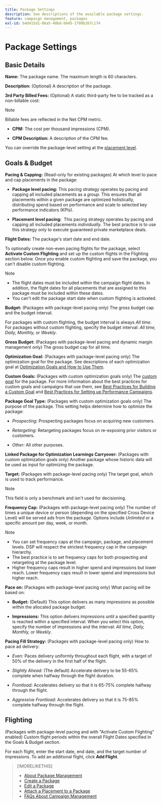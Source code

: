 ```yaml
---
title: Package Settings
description: See descriptions of the available package settings.
feature: campaign management, packages
exl-id: b4d415d1-86a5-40bd-b645-1709b267c174
---
```

# Package Settings

## Basic Details

**Name:** The package name. The maximum length is 60 characters.

**Description:** (Optional) A description of the package.

**3rd Party Billed Fees:** (Optional) A static third-party fee to be tracked as a non-billable cost:

>[!NOTE]
>
>Billable fees are reflected in the Net CPM metric.
>
* **CPM:** The cost per thousand impressions (CPM).

* **CPM Description:** A description of the CPM fee.

You can override the package-level setting at the [placement level](/help/dsp/campaign-management/placements/placement-settings.md).

## Goals & Budget

**Pacing & Capping:** (Read-only for existing packages) At which level to pace and cap placements in the package:

* **Package level pacing:** This pacing strategy operates by pacing and capping all included placements as a *group*. This ensures that all placements within a given package are optimized holistically, distributing spend based on performance and scale to selected key performance indicators (KPIs).

* **Placement level pacing:**  This pacing strategy operates by pacing and capping all included placements *individually*. The best practice is to use this strategy only to execute guaranteed private marketplace deals.

**Flight Dates:** The package's start date and end date.

To optionally create non-even pacing flights for the package, select **Activate Custom Flighting** and set up the custom flights in the Flighting section below. Once you enable custom flighting and save the package, you can't disable custom flighting.

>[!NOTE]
>
>* The flight dates must be included within the campaign flight dates. In addition, the flight dates for all placements that are assigned to this package must be included within these dates.
> * You can't edit the package start date when custom flighting is activated.

**Budget:** (Packages with package-level pacing only) The gross budget cap and the budget interval.

For packages with custom flighting, the budget interval is always *All time*. For packages without custom flighting, specify the budget interval: *All time,* *Daily,* *Monthly,* or *Weekly*.

**Gross Budget:** (Packages with package-level pacing and dynamic margin management only) The gross budget cap for all time.

**Optimization Goal:** (Packages with package-level pacing only) The optimization goal for the package. See descriptions of each optimization goal at [Optimization Goals and How to Use Them](/help/dsp/optimization/optimization-goals.md).

**Custom Goals:** (Packages with custom optimization goals only) The [custom goal](/help/dsp/optimization/custom-goal-about.md) for the package. For more information about the best practices for custom goals and campaigns that use them, see  [Best Practices for Building a Custom Goal](/help/dsp/optimization/custom-goal-best-practices.md) and [Best Practices for Setting up Performance Campaigns](/help/dsp/optimization/campaign-best-practices-performance.md).

**Package Goal Type:** (Packages with custom optimization goals only) The purpose of the package. This setting helps determine how to optimize the package:

* *Prospecting:* Prospecting packages focus on acquiring new customers.

* *Retargeting:* Retargeting packages focus on re-exposing prior visitors or customers.

* *Other:* All other purposes.

**Linked Package for Optimization Learnings Carryover:** (Packages with custom optimization goals only) Another package whose historic data will be used as input for optimizing the package.

**Target:** (Packages with package-level pacing only) The target goal, which is used to track performance.

>[!NOTE]
>
>This field is only a benchmark and isn't used for decisioning.

**Frequency Cap:** (Packages with package-level pacing only) The number of times a unique device or person (depending on the specified Cross Device Level) will be served ads from the package. Options include *Unlimited* or a specific amount per day, week, or month.

>[!NOTE]
>
>* You can set frequency caps at the campaign, package, and placement levels. DSP will respect the strictest frequency cap in the campaign hierarchy.
>* The best practice is to set frequency caps for both prospecting and retargeting at the package level.
> * Higher frequency caps result in higher spend and impressions but lower reach. Lower frequency caps result in lower spend and impressions but higher reach.

**Pace on:** (Packages with package-level pacing only) What pacing will be based on:

* **Budget:** (Default) This option delivers as many impressions as possible within the allocated package budget.

* **Impressions:** This option delivers impressions until a specified quantity is reached within a specified interval. When you select this option, specify the number of impressions and the interval: *All time,* *Daily,* *Monthly,* or *Weekly*.

**Pacing Fill Strategy:** (Packages with package-level pacing only) How to pace ad delivery:

* *Even:* Paces delivery uniformly throughout each flight, with a target of 50% of the delivery in the first half of the flight.

* *Slightly Ahead:* (The default) Accelerate delivery to be 55-65% complete when halfway through the flight duration.

* *Frontload:* Accelerates delivery so that it is 65-75% complete halfway through the flight.

* *Aggressive Frontload:* Accelerates delivery so that it is 75-85% complete halfway through the flight.

## Flighting

(Packages with package-level pacing and with "Activate Custom Flighting" enabled) Custom flight periods within the overall Flight Dates specified in the Goals & Budget section.

For each flight, enter the start date, end date, and the target number of impressions. To add an additional flight, click **Add Flight**.

>[!MORELIKETHIS]
>
>* [About Package Management](package-about.md)
>* [Create a Package](package-create.md)
>* [Edit a Package](package-edit.md)
>* [Attach a Placement to a Package](package-attach-placement.md)
>* [FAQs About Campaign Management](/help/dsp/campaign-management/campaign-management-faq.md)
